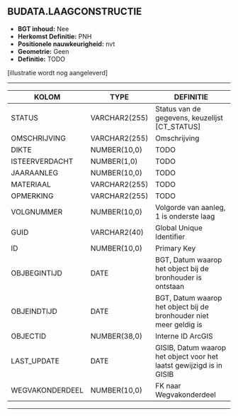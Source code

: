 ﻿## BUDATA.LAAGCONSTRUCTIE


* __BGT inhoud:__ Nee
* __Herkomst Definitie:__ PNH
* __Positionele nauwkeurigheid:__ nvt
* __Geometrie:__ Geen
* __Definitie:__ TODO

[illustratie wordt nog aangeleverd]

***

|KOLOM                               |TYPE              |DEFINITIE|
|------                              |----              |-----    |
|STATUS                              |VARCHAR2(255)     |Status van de gegevens, keuzelijst [CT_STATUS]|
|OMSCHRIJVING                        |VARCHAR2(255)     |Omschrijving|
|DIKTE                               |NUMBER(10,0)      |TODO|
|ISTEERVERDACHT                      |NUMBER(1,0)       |TODO|
|JAARAANLEG                          |NUMBER(10,0)      |TODO|
|MATERIAAL                           |VARCHAR2(255)     |TODO|
|OPMERKING                           |VARCHAR2(255)     |TODO|
|VOLGNUMMER                          |NUMBER(10,0)      |Volgorde van aanleg, 1 is onderste laag|
|GUID                                |VARCHAR2(40)      |Global Unique Identifier|
|ID                                  |NUMBER(10,0)      |Primary Key|
|OBJBEGINTIJD                        |DATE              |BGT, Datum waarop het object bij de bronhouder is ontstaan|
|OBJEINDTIJD                         |DATE              |BGT, Datum waarop het object bij de bronhouder niet meer geldig is|
|OBJECTID                            |NUMBER(38,0)      |Interne ID ArcGIS|
|LAST_UPDATE                         |DATE              |GISIB, Datum waarop het object voor het laatst gewijzigd is in GISIB|
|WEGVAKONDERDEEL                     |NUMBER(10,0)      |FK naar Wegvakonderdeel|


***


